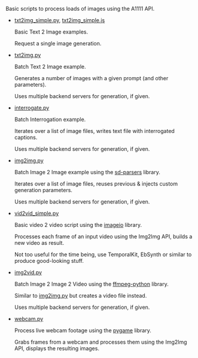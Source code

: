 Basic scripts to process loads of images using the A1111 API.

* [txt2img_simple.py](api/txt2img_simple.py), [txt2img_simple.js](api/txt2img_simple.js)

  Basic Text 2 Image examples.
  
  Request a single image generation.

* [txt2img.py](api/txt2img.py)

  Batch Text 2 Image example.
  
  Generates a number of images with a given prompt (and other parameters).
  
  Uses multiple backend servers for generation, if given.

* [interrogate.py](api/interrogate.py)

  Batch Interrogation example.

  Iterates over a list of image files, writes text file with interrogated captions.

  Uses multiple backend servers for generation, if given.

* [img2img.py](api/img2img.py)

  Batch Image 2 Image example using the [sd-parsers](https://github.com/d3x-at/sd-parsers) library.
  
  Iterates over a list of image files, reuses previous & injects custom generation parameters.
  
  Uses multiple backend servers for generation, if given.

* [vid2vid_simple.py](api/vid2vid_simple.py)

  Basic video 2 video script using the [imageio](https://github.com/imageio/imageio) library.

  Processes each frame of an input video using the Img2Img API, builds a new video as result.

  Not too useful for the time being, use TemporalKit, EbSynth or similar to produce good-looking stuff.

* [img2vid.py](api/img2vid.py)

  Batch Image 2 Image 2 Video using the [ffmpeg-python](https://github.com/kkroening/ffmpeg-python) library.
  
  Similar to [img2img.py](api/img2img.py) but creates a video file instead.

  Uses multiple backend servers for generation, if given.

* [webcam.py](api/webcam.py)

  Process live webcam footage using the [pygame](https://github.com/pygame/pygame) library.
  
  Grabs frames from a webcam and processes them using the Img2Img API, displays the resulting images.